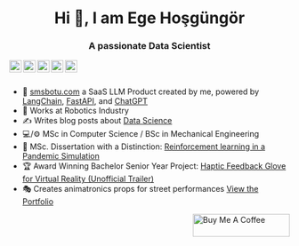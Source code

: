 
<h1 align="center">Hi 👋, I am Ege Hoşgüngör</h1>
<h3 align="center">A passionate Data Scientist</h3>


<a href="https://www.linkedin.com/in/hosgungor/">
  <img align="left" alt="Ege's Linkdein" width="22px" src="https://cdn.jsdelivr.net/npm/simple-icons@v3/icons/linkedin.svg" />
</a>
<a href="https://medium.com/@hosgungor">
  <img align="left" alt="Ege's Medium" width="22px" src="https://cdn.jsdelivr.net/npm/simple-icons@v3/icons/medium.svg" />
</a>
<a href="https://www.hackerrank.com/hsgngr">
  <img align="left" alt="Ege's Hackerrank" width="22px" src="https://cdn.jsdelivr.net/npm/simple-icons@v3/icons/hackerrank.svg" />
</a>
<a href="https://leetcode.com/EgeHsgngr/">
  <img align="left" alt="Ege's LeetCode" width="22px" src="https://cdn.jsdelivr.net/npm/simple-icons@v3/icons/leetcode.svg" />
</a>
<a href="https://www.kaggle.com/egehosgungor">
  <img align="left" alt="Ege's Kaggle" width="22px" src="https://cdn.jsdelivr.net/npm/simple-icons@3.1.0/icons/kaggle.svg" />
</a>

</a>
<br />
<br />

-  🤖 [smsbotu.com](https://smsbotu.com/) a SaaS LLM Product created by me, powered by [LangChain](https://python.langchain.com/), [FastAPI](https://fastapi.tiangolo.com/), and [ChatGPT](https://platform.openai.com/playground)
-  🦾 Works at Robotics Industry 
- ✍️ Writes blog posts about [Data Science](https://medium.com/@hosgungor) 
- 💻/⚙️ MSc in Computer Science / BSc in Mechanical Engineering 
- 📝 MSc. Dissertation with a Distinction: [Reinforcement learning in a Pandemic Simulation](https://github.com/Hsgngr/Pandemic_Simulation) 
- 🏆 Award Winning Bachelor Senior Year Project: [Haptic Feedback Glove for Virtual Reality (Unofficial Trailer)](https://www.youtube.com/watch?v=UaCITyHXu8I)
- 🎭 Creates animatronics props for street performances [View the Portfolio](https://hsgngr.github.io/hosgungor/)
 

 <a href="https://www.buymeacoffee.com/hosgungor" target="_blank"><img align="right" src="https://cdn.buymeacoffee.com/buttons/default-black.png" alt="Buy Me A Coffee" height="41" width="174"></a>






